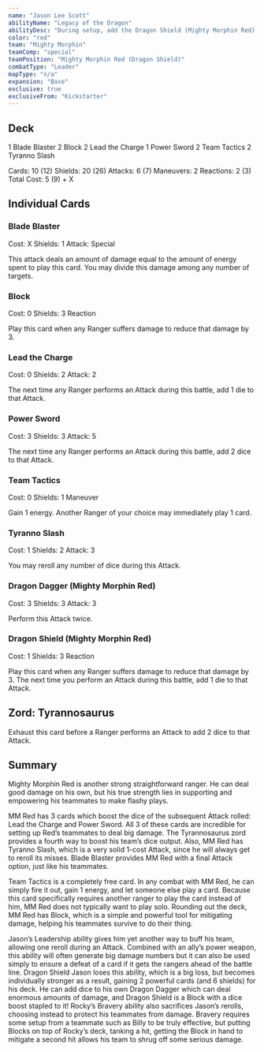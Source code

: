 ```yaml
---
name: "Jason Lee Scott"
abilityName: "Legacy of the Dragon"
abilityDesc: "During setup, add the Dragon Shield (Mighty Morphin Red) and Dragon Dagger (Mighty Morphin Red) cards to your starting hand."
color: "red"
team: "Mighty Morphin"
teamComp: "special"
teamPosition: "Mighty Morphin Red (Dragon Shield)"
combatType: "Leader"
mapType: "n/a"
expansion: "Base"
exclusive: true
exclusiveFrom: "Kickstarter"
---
```


## Deck

1 Blade Blaster 2 Block 2 Lead the Charge 1 Power Sword 2 Team Tactics 2 Tyranno Slash

Cards: 10 (12) Shields: 20 (26) Attacks: 6 (7) Maneuvers: 2 Reactions: 2 (3) Total Cost: 5 (9) + X

## Individual Cards

### Blade Blaster

Cost: X Shields: 1 Attack: Special

This attack deals an amount of damage equal to the amount of energy spent to play this card. You may divide this damage among any number of targets.

### Block

Cost: 0 Shields: 3 Reaction

Play this card when any Ranger suffers damage to reduce that damage by 3.

### Lead the Charge

Cost: 0 Shields: 2 Attack: 2

The next time any Ranger performs an Attack during this battle, add 1 die to that Attack.

### Power Sword

Cost: 3 Shields: 3 Attack: 5

The next time any Ranger performs an Attack during this battle, add 2 dice to that Attack.

### Team Tactics

Cost: 0 Shields: 1 Maneuver

Gain 1 energy. Another Ranger of your choice may immediately play 1 card.

### Tyranno Slash

Cost: 1 Shields: 2 Attack: 3

You may reroll any number of dice during this Attack.

### Dragon Dagger (Mighty Morphin Red)

Cost: 3 Shields: 3 Attack: 3

Perform this Attack twice.

### Dragon Shield (Mighty Morphin Red)

Cost: 1 Shields: 3 Reaction

Play this card when any Ranger suffers damage to reduce that damage by 3. The next time you perform an Attack during this battle, add 1 die to that Attack.

## Zord: Tyrannosaurus

Exhaust this card before a Ranger performs an Attack to add 2 dice to that Attack.

## Summary

Mighty Morphin Red is another strong straightforward ranger. He can deal good damage on his own, but his true strength lies in supporting and empowering his teammates to make flashy plays.

MM Red has 3 cards which boost the dice of the subsequent Attack rolled: Lead the Charge and Power Sword. All 3 of these cards are incredible for setting up Red’s teammates to deal big damage. The Tyrannosaurus zord provides a fourth way to boost his team’s dice output. Also, MM Red has Tyranno Slash, which is a very solid 1-cost Attack, since he will always get to reroll its misses. Blade Blaster provides MM Red with a final Attack option, just like his teammates.

Team Tactics is a completely free card. In any combat with MM Red, he can simply fire it out, gain 1 energy, and let someone else play a card. Because this card specifically requires another ranger to play the card instead of him, MM Red does not typically want to play solo. Rounding out the deck, MM Red has Block, which is a simple and powerful tool for mitigating damage, helping his teammates survive to do their thing.

Jason’s Leadership ability gives him yet another way to buff his team, allowing one reroll during an Attack. Combined with an ally’s power weapon, this ability will often generate big damage numbers but it can also be used simply to ensure a defeat of a card if it gets the rangers ahead of the battle line. Dragon Shield Jason loses this ability, which is a big loss, but becomes individually stronger as a result, gaining 2 powerful cards (and 6 shields) for his deck. He can add dice to his own Dragon Dagger which can deal enormous amounts of damage, and Dragon Shield is a Block with a dice boost stapled to it! Rocky’s Bravery ability also sacrifices Jason’s rerolls, choosing instead to protect his teammates from damage. Bravery requires some setup from a teammate such as Billy to be truly effective, but putting Blocks on top of Rocky’s deck, tanking a hit, getting the Block in hand to mitigate a second hit allows his team to shrug off some serious damage.

<!--stackedit_data:
eyJoaXN0b3J5IjpbLTEwODM5MzY0MDYsMTgzMDkyMjQzMF19
-->
